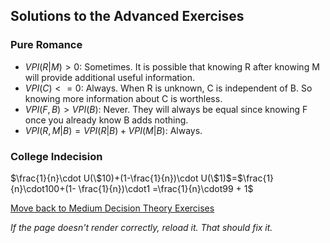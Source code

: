 ## Solutions to the Advanced Exercises


### Pure Romance
- $VPI(R|M)>0$: Sometimes. It is possible that knowing R after knowing M will provide additional useful information.
- $VPI(C)<=0$: Always. When R is unknown, C is independent of B. So knowing more information about C is worthless.
- $VPI(F,B)>VPI(B)$: Never. They will always be equal since knowing F once you already know B adds nothing.
- $VPI(R,M|B)=VPI(R|B)+VPI(M|B)$:	Always.

### College Indecision

$\frac{1}{n}\cdot U(\$10)+(1-\frac{1}{n})\cdot U(\$1)$=$\frac{1}{n}\cdot100+(1- \frac{1}{n})\cdot1 =\frac{1}{n}\cdot99 + 1$


[Move back to Medium Decision Theory Exercises](https://github.com/UMdecisionsupport/DecisionSupport2023/blob/main/DecisionTheory/Medium.md)

*If the page doesn't render correctly, reload it. That should fix it.*
